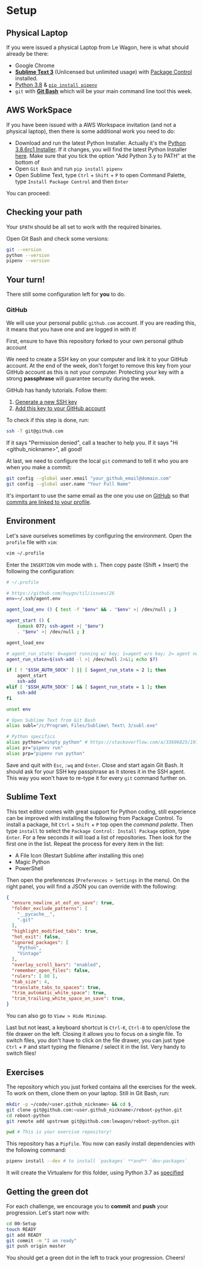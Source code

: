 # Setup

## Physical Laptop

If you were issued a physical Laptop from Le Wagon, here is what should already be there:

- Google Chrome
- [**Sublime Text 3**](https://www.sublimetext.com/) (Unlicensed but unlimited usage) with [Package Control](https://packagecontrol.io/) installed.
- [Python 3.8](https://www.python.org/downloads/) & [`pip install pipenv`](https://pipenv.pypa.io/en/latest/)
- `git` with [**Git Bash**](https://git-scm.com/downloads) which will be your main command line tool this week.

## AWS WorkSpace

If you have been issued with a AWS Workspace invitation (and not a physical laptop), then there is some additional work you need to do:

- Download and run the latest Python Installer. Actually it's the [Python 3.8.6rc1 Installer](https://www.python.org/ftp/python/3.8.6/python-3.8.6rc1-amd64.exe). If it changes, you will find the latest Python Installer [here](https://www.python.org/ftp/python/). Make sure that you tick the option "Add Python 3.y to PATH" at the bottom of
- Open `Git Bash` and run `pip install pipenv`
- Open Sublime Text, type `Ctrl` + `Shift` + `P` to open Command Palette, type `Install Package Control` and then `Enter`

You can proceed:

## Checking your path

Your `$PATH` should be all set to work with the required binaries.

Open Git Bash and check some versions:

```bash
git --version
python --version
pipenv --version
```

## Your turn!

There still some configuration left for **you** to do.

### GitHub

We will use your personal public `github.com` account. If you are reading this, it means that you have one and are logged in with it!

First, ensure to have this repository forked to your own personal github account

We need to create a SSH key on your computer and link it to your GitHub account. At the end of the week, don't forget to remove this key from your GitHub account as this is not your computer. Protecting your key with a strong **passphrase** will guarantee security during the week.

GitHub has handy tutorials. Follow them:

1. [Generate a new SSH key](https://help.github.com/articles/generating-a-new-ssh-key-and-adding-it-to-the-ssh-agent/#platform-windows)
1. [Add this key to your GitHub account](https://help.github.com/articles/adding-a-new-ssh-key-to-your-github-account/#platform-windows)

To check if this step is done, run:

```bash
ssh -T git@github.com
```

If it says "Permission denied", call a teacher to help you. If it says "Hi <github_nickname>", all good!

At last, we need to configure the local `git` command to tell it who you are when you make a commit:

```bash
git config --global user.email "your_github_email@domain.com"
git config --global user.name "Your Full Name"
```

It's important to use the same email as the one you use on [GitHub](https://github.com/settings/emails) so that [commits are linked to your profile](https://help.github.com/articles/why-are-my-commits-linked-to-the-wrong-user/#commits-are-not-linked-to-any-user).

## Environment

Let's save ourselves sometimes by configuring the environment. Open the `profile` file with `vim`:

```bash
vim ~/.profile
```

Enter the `INSERTION` vim mode with `i`. Then copy paste (Shift + Insert) the following the configuration:

```bash
# ~/.profile

# https://github.com/huygn/til/issues/26
env=~/.ssh/agent.env

agent_load_env () { test -f "$env" && . "$env" >| /dev/null ; }

agent_start () {
    (umask 077; ssh-agent >| "$env")
    . "$env" >| /dev/null ; }

agent_load_env

# agent_run_state: 0=agent running w/ key; 1=agent w/o key; 2= agent not running
agent_run_state=$(ssh-add -l >| /dev/null 2>&1; echo $?)

if [ ! "$SSH_AUTH_SOCK" ] || [ $agent_run_state = 2 ]; then
    agent_start
    ssh-add
elif [ "$SSH_AUTH_SOCK" ] && [ $agent_run_state = 1 ]; then
    ssh-add
fi

unset env

# Open Sublime Text from Git Bash
alias subl="/c/Program\ Files/Sublime\ Text\ 3/subl.exe"

# Python specifics
alias python="winpty python" # https://stackoverflow.com/a/33696825/197944
alias pr="pipenv run"
alias prp="pipenv run python"
```

Save and quit with `Esc`, `:wq` and `Enter`. Close and start again Git Bash. It should ask for your SSH key passphrase as it stores it in the SSH agent. This way you won't have to re-type it for every `git` command further on.

## Sublime Text

This text editor comes with great support for Python coding, still experience can be improved with installing the following from Package Control. To install a package, hit `Ctrl` + `Shift` + `P` top open the _command palette_. Then type `install` to select the `Package Control: Install Package` option, type `Enter`. For a few seconds it will load a list of repositories. Then look for the first one in the list. Repeat the process for every item in the list:

- A File Icon (Restart Sublime after installing this one)
- Magic Python
- PowerShell

Then open the preferences (`Preferences > Settings` in the menu). On the right panel, you will find a JSON you can override with the following:

```json
{
  "ensure_newline_at_eof_on_save": true,
  "folder_exclude_patterns": [
    "__pycache__",
    ".git"
  ],
  "highlight_modified_tabs": true,
  "hot_exit": false,
  "ignored_packages": [
    "Python",
    "Vintage"
  ],
  "overlay_scroll_bars": "enabled",
  "remember_open_files": false,
  "rulers": [ 80 ],
  "tab_size": 4,
  "translate_tabs_to_spaces": true,
  "trim_automatic_white_space": true,
  "trim_trailing_white_space_on_save": true,
}
```

You can also go to `View > Hide Minimap`.

Last but not least, a keyboard shortcut is `Ctrl-K`, `Ctrl-B` to open/close the file drawer on the left. Closing it allows you to focus on a single file. To switch files, you don't have to click on the file drawer, you can just type `Ctrl` + `P` and start typing the filename / select it in the list. Very handy to switch files!

## Exercises

The repository which you just forked contains all the exercises for the week. To work on them, clone them on your laptop. Still in Git Bash, run:

```bash
mkdir -p ~/code/<user.github_nickname> && cd $_
git clone git@github.com:<user.github_nickname>/reboot-python.git
cd reboot-python
git remote add upstream git@github.com:lewagon/reboot-python.git

pwd # This is your exercise repository!
```

This repository has a `Pipfile`. You now can easily install dependencies with the following command:

```bash
pipenv install --dev # to install `packages` **and** `dev-packages`
```

It will create the Virtualenv for this folder, using Python 3.7 as [specified](https://github.com/lewagon/reboot-python/blob/master/Pipfile#L15-L16)

## Getting the green dot

For each challenge, we encourage you to **commit** and **push** your progression. Let's start now with:

```bash
cd 00-Setup
touch READY
git add READY
git commit -m "I am ready"
git push origin master
```

You should get a green dot in the left to track your progression. Cheers!
